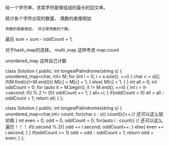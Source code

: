 
给一个字符串，求其字符能够组成的最长的回文串。

统计各个字符出现的数量，
    偶数的直接相加

    奇数的直接相加， 并记录奇数的个数。

最后 sum = sum - oddCount + 1;

对于hash_map的选择。
multi_map
    这样考虑 map.count

unordered_map 
    这样自己计数


class Solution {
public:
    int longestPalindrome(string s) {
        unordered_map<char, int> M;
        for (int i = 0; i < s.size(); ++i)
        {
            char c = s[i];
            if(M.find(c)!=M.end()){
                M[c] = M[c] + 1;
            }
            else{
                M[c] = 1;
            }
        }
        int all = 0;
        int oddCount = 0;
        for (auto it = M.begin(); it != M.end(); ++it)
        {
            int i = it->second;
            if(i % 2 != 0){
                oddCount += 1;
            }
            all+=i;
        }
        if(oddCount > 0) all = all - oddCount + 1;
        return all;
    }
};


class Solution {
public:
    int longestPalindrome(string s) {
        unordered_map<char,int> count;
        for(char c : s){
            count[c]++;// 还可以这么赋初值
        }
        int even = 0, odd = 0, oddCount = 0;
        for(auto i : count){ // 还可以这么遍历！！！
            if(i.second % 2){
                odd += i.second;
                oddCount++;
            }
            else{
                even += i.second;
            }
        }
        if(oddCount >= 1) odd = odd - oddCount + 1;
        return odd + even;
    }
};